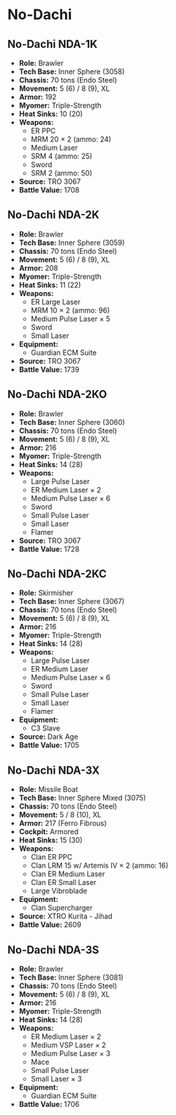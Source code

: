 # No-Dachi
## No-Dachi NDA-1K
- **Role:** Brawler
- **Tech Base:** Inner Sphere (3058)
- **Chassis:** 70 tons (Endo Steel)
- **Movement:** 5 (6) / 8 (9), XL
- **Armor:** 192
- **Myomer:** Triple-Strength
- **Heat Sinks:** 10 (20)
- **Weapons:**
  - ER PPC
  - MRM 20 × 2 (ammo: 24)
  - Medium Laser
  - SRM 4 (ammo: 25)
  - Sword
  - SRM 2 (ammo: 50)
- **Source:** TRO 3067
- **Battle Value:** 1708

## No-Dachi NDA-2K
- **Role:** Brawler
- **Tech Base:** Inner Sphere (3059)
- **Chassis:** 70 tons (Endo Steel)
- **Movement:** 5 (6) / 8 (9), XL
- **Armor:** 208
- **Myomer:** Triple-Strength
- **Heat Sinks:** 11 (22)
- **Weapons:**
  - ER Large Laser
  - MRM 10 × 2 (ammo: 96)
  - Medium Pulse Laser × 5
  - Sword
  - Small Laser
- **Equipment:**
  - Guardian ECM Suite
- **Source:** TRO 3067
- **Battle Value:** 1739

## No-Dachi NDA-2KO
- **Role:** Brawler
- **Tech Base:** Inner Sphere (3060)
- **Chassis:** 70 tons (Endo Steel)
- **Movement:** 5 (6) / 8 (9), XL
- **Armor:** 216
- **Myomer:** Triple-Strength
- **Heat Sinks:** 14 (28)
- **Weapons:**
  - Large Pulse Laser
  - ER Medium Laser × 2
  - Medium Pulse Laser × 6
  - Sword
  - Small Pulse Laser
  - Small Laser
  - Flamer
- **Source:** TRO 3067
- **Battle Value:** 1728

## No-Dachi NDA-2KC
- **Role:** Skirmisher
- **Tech Base:** Inner Sphere (3067)
- **Chassis:** 70 tons (Endo Steel)
- **Movement:** 5 (6) / 8 (9), XL
- **Armor:** 216
- **Myomer:** Triple-Strength
- **Heat Sinks:** 14 (28)
- **Weapons:**
  - Large Pulse Laser
  - ER Medium Laser
  - Medium Pulse Laser × 6
  - Sword
  - Small Pulse Laser
  - Small Laser
  - Flamer
- **Equipment:**
  - C3 Slave
- **Source:** Dark Age
- **Battle Value:** 1705

## No-Dachi NDA-3X
- **Role:** Missile Boat
- **Tech Base:** Inner Sphere Mixed (3075)
- **Chassis:** 70 tons (Endo Steel)
- **Movement:** 5 / 8 (10), XL
- **Armor:** 217 (Ferro Fibrous)
- **Cockpit:** Armored
- **Heat Sinks:** 15 (30)
- **Weapons:**
  - Clan ER PPC
  - Clan LRM 15 w/ Artemis IV × 2 (ammo: 16)
  - Clan ER Medium Laser
  - Clan ER Small Laser
  - Large Vibroblade
- **Equipment:**
  - Clan Supercharger
- **Source:** XTRO Kurita - Jihad
- **Battle Value:** 2609

## No-Dachi NDA-3S
- **Role:** Brawler
- **Tech Base:** Inner Sphere (3081)
- **Chassis:** 70 tons (Endo Steel)
- **Movement:** 5 (6) / 8 (9), XL
- **Armor:** 216
- **Myomer:** Triple-Strength
- **Heat Sinks:** 14 (28)
- **Weapons:**
  - ER Medium Laser × 2
  - Medium VSP Laser × 2
  - Medium Pulse Laser × 3
  - Mace
  - Small Pulse Laser
  - Small Laser × 3
- **Equipment:**
  - Guardian ECM Suite
- **Battle Value:** 1706

